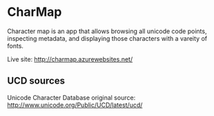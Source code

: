 # CharMap
Character map is an app that allows browsing all unicode 
code points, inspecting metadata, and displaying those characters
with a vareity of fonts.

Live site: http://charmap.azurewebsites.net/

## UCD sources
Unicode Character Database original source: http://www.unicode.org/Public/UCD/latest/ucd/
